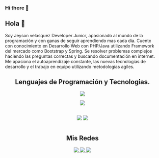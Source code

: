 ### Hi there 👋
## Hola 👋
Soy Jeyson velasquez Developer Junior, apasionado al mundo de la programación y con ganas de seguir aprendiendo mas cada dia.
Cuento con conocimiento en Desarrollo Web con PHP/Java utilizando Framework del mercado como Bootstrap y Spring. Se resolver problemas complejos haciendo las preguntas correctas y buscando documentación en internet.
Me apasiona el autoaprendizaje constante, las nuevas tecnologías de desarrollo y el trabajo en equipo utilizando metodologías agiles.

<h2 align="center"> Lenguajes de Programación y Tecnologias. </h2> 
<!--tech stack icons-->
<p align="center">
  <a href="">
    <img src="https://skillicons.dev/icons?i=java,js,spring,html,css,bootstrap,mysql,postgres&perline=14" />
  </a>
</p>
<p align="center">
  <a href="">
    <img src="https://skillicons.dev/icons?i=idea,vscode,docker,postman,git,github,powershell&perline=14" />
  </a>
</p>




<br>

<div align="center"><img src="https://github-readme-stats.vercel.app/api?username=jeysonvelas&show_icons=true&count_private=true&hide_border=true&rank_icon=github&theme=gruvbox" align="center" /> 
  <source align="center"
    srcset="https://github-readme-stats.vercel.app/api/top-langs/?username=jeysonvelas&layout=compact&langs_count=8&theme=radical"
    media="(prefers-color-scheme: dark)" />
  <source align="center"
    srcset="https://github-readme-stats.vercel.app/api/top-langs/?username=jeysonvelas&layout=compact&langs_count=8&theme=default"
    media="(prefers-color-scheme: light), (prefers-color-scheme: no-preference)" />
  <img src="https://github-readme-stats.vercel.app/api/top-langs/?username=jeysonvelas&layout=compact&langs_count=8&theme=gruvbox" align="center"/>
</div> 

<br>

<h2 align="center">Mis Redes</h2>



<p align="center">
  <a href="https://www.linkedin.com/in/jeysonvelasquez/">
    <img src="https://skillicons.dev/icons?i=linkedin&perline=14" />
  </a>
 
  <a href="https://www.instagram.com/jeysonvelasquezvasquez/">
    <img src="https://skillicons.dev/icons?i=instagram&perline=14" />
  </a>
    
  <a href="mailto:jeysonvelasquez.v@gmail.com" target="_blank">
    <img src="https://skillicons.dev/icons?i=gmail&perline=14" />
  </a>
</p>

